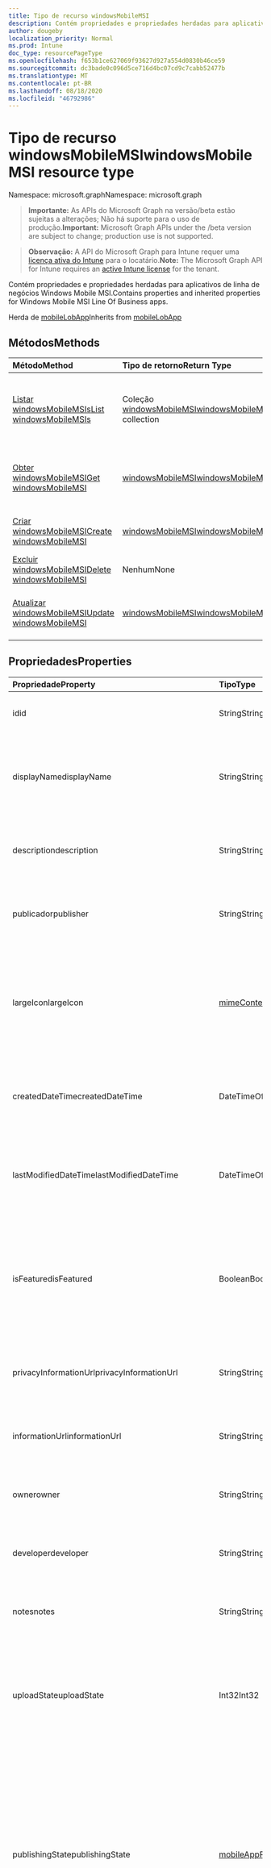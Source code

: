 ```yaml
---
title: Tipo de recurso windowsMobileMSI
description: Contém propriedades e propriedades herdadas para aplicativos de linha de negócios Windows Mobile MSI.
author: dougeby
localization_priority: Normal
ms.prod: Intune
doc_type: resourcePageType
ms.openlocfilehash: f653b1ce627069f93627d927a554d0830b46ce59
ms.sourcegitcommit: dc3bade0c096d5ce716d4bc07cd9c7cabb52477b
ms.translationtype: MT
ms.contentlocale: pt-BR
ms.lasthandoff: 08/18/2020
ms.locfileid: "46792986"
---
```

# <a name="windowsmobilemsi-resource-type"></a><span data-ttu-id="02a92-103">Tipo de recurso windowsMobileMSI</span><span class="sxs-lookup"><span data-stu-id="02a92-103">windowsMobileMSI resource type</span></span>

<span data-ttu-id="02a92-104">Namespace: microsoft.graph</span><span class="sxs-lookup"><span data-stu-id="02a92-104">Namespace: microsoft.graph</span></span>

> <span data-ttu-id="02a92-105">**Importante:** As APIs do Microsoft Graph na versão/beta estão sujeitas a alterações; Não há suporte para o uso de produção.</span><span class="sxs-lookup"><span data-stu-id="02a92-105">**Important:** Microsoft Graph APIs under the /beta version are subject to change; production use is not supported.</span></span>

> <span data-ttu-id="02a92-106">**Observação:** A API do Microsoft Graph para Intune requer uma [licença ativa do Intune](https://go.microsoft.com/fwlink/?linkid=839381) para o locatário.</span><span class="sxs-lookup"><span data-stu-id="02a92-106">**Note:** The Microsoft Graph API for Intune requires an [active Intune license](https://go.microsoft.com/fwlink/?linkid=839381) for the tenant.</span></span>

<span data-ttu-id="02a92-107">Contém propriedades e propriedades herdadas para aplicativos de linha de negócios Windows Mobile MSI.</span><span class="sxs-lookup"><span data-stu-id="02a92-107">Contains properties and inherited properties for Windows Mobile MSI Line Of Business apps.</span></span>


<span data-ttu-id="02a92-108">Herda de [mobileLobApp](../resources/intune-apps-mobilelobapp.md)</span><span class="sxs-lookup"><span data-stu-id="02a92-108">Inherits from [mobileLobApp](../resources/intune-apps-mobilelobapp.md)</span></span>

## <a name="methods"></a><span data-ttu-id="02a92-109">Métodos</span><span class="sxs-lookup"><span data-stu-id="02a92-109">Methods</span></span>
|<span data-ttu-id="02a92-110">Método</span><span class="sxs-lookup"><span data-stu-id="02a92-110">Method</span></span>|<span data-ttu-id="02a92-111">Tipo de retorno</span><span class="sxs-lookup"><span data-stu-id="02a92-111">Return Type</span></span>|<span data-ttu-id="02a92-112">Descrição</span><span class="sxs-lookup"><span data-stu-id="02a92-112">Description</span></span>|
|:---|:---|:---|
|[<span data-ttu-id="02a92-113">Listar windowsMobileMSIs</span><span class="sxs-lookup"><span data-stu-id="02a92-113">List windowsMobileMSIs</span></span>](../api/intune-apps-windowsmobilemsi-list.md)|<span data-ttu-id="02a92-114">Coleção [windowsMobileMSI](../resources/intune-apps-windowsmobilemsi.md)</span><span class="sxs-lookup"><span data-stu-id="02a92-114">[windowsMobileMSI](../resources/intune-apps-windowsmobilemsi.md) collection</span></span>|<span data-ttu-id="02a92-115">Lista propriedades e relações dos objetos [windowsMobileMSI](../resources/intune-apps-windowsmobilemsi.md).</span><span class="sxs-lookup"><span data-stu-id="02a92-115">List properties and relationships of the [windowsMobileMSI](../resources/intune-apps-windowsmobilemsi.md) objects.</span></span>|
|[<span data-ttu-id="02a92-116">Obter windowsMobileMSI</span><span class="sxs-lookup"><span data-stu-id="02a92-116">Get windowsMobileMSI</span></span>](../api/intune-apps-windowsmobilemsi-get.md)|[<span data-ttu-id="02a92-117">windowsMobileMSI</span><span class="sxs-lookup"><span data-stu-id="02a92-117">windowsMobileMSI</span></span>](../resources/intune-apps-windowsmobilemsi.md)|<span data-ttu-id="02a92-118">Propriedades de leitura e relações do objeto [windowsMobileMSI](../resources/intune-apps-windowsmobilemsi.md).</span><span class="sxs-lookup"><span data-stu-id="02a92-118">Read properties and relationships of the [windowsMobileMSI](../resources/intune-apps-windowsmobilemsi.md) object.</span></span>|
|[<span data-ttu-id="02a92-119">Criar windowsMobileMSI</span><span class="sxs-lookup"><span data-stu-id="02a92-119">Create windowsMobileMSI</span></span>](../api/intune-apps-windowsmobilemsi-create.md)|[<span data-ttu-id="02a92-120">windowsMobileMSI</span><span class="sxs-lookup"><span data-stu-id="02a92-120">windowsMobileMSI</span></span>](../resources/intune-apps-windowsmobilemsi.md)|<span data-ttu-id="02a92-121">Cria um novo objeto [windowsMobileMSI](../resources/intune-apps-windowsmobilemsi.md).</span><span class="sxs-lookup"><span data-stu-id="02a92-121">Create a new [windowsMobileMSI](../resources/intune-apps-windowsmobilemsi.md) object.</span></span>|
|[<span data-ttu-id="02a92-122">Excluir windowsMobileMSI</span><span class="sxs-lookup"><span data-stu-id="02a92-122">Delete windowsMobileMSI</span></span>](../api/intune-apps-windowsmobilemsi-delete.md)|<span data-ttu-id="02a92-123">Nenhum</span><span class="sxs-lookup"><span data-stu-id="02a92-123">None</span></span>|<span data-ttu-id="02a92-124">Exclui um [windowsMobileMSI](../resources/intune-apps-windowsmobilemsi.md).</span><span class="sxs-lookup"><span data-stu-id="02a92-124">Deletes a [windowsMobileMSI](../resources/intune-apps-windowsmobilemsi.md).</span></span>|
|[<span data-ttu-id="02a92-125">Atualizar windowsMobileMSI</span><span class="sxs-lookup"><span data-stu-id="02a92-125">Update windowsMobileMSI</span></span>](../api/intune-apps-windowsmobilemsi-update.md)|[<span data-ttu-id="02a92-126">windowsMobileMSI</span><span class="sxs-lookup"><span data-stu-id="02a92-126">windowsMobileMSI</span></span>](../resources/intune-apps-windowsmobilemsi.md)|<span data-ttu-id="02a92-127">Atualiza as propriedades de um objeto [windowsMobileMSI](../resources/intune-apps-windowsmobilemsi.md).</span><span class="sxs-lookup"><span data-stu-id="02a92-127">Update the properties of a [windowsMobileMSI](../resources/intune-apps-windowsmobilemsi.md) object.</span></span>|

## <a name="properties"></a><span data-ttu-id="02a92-128">Propriedades</span><span class="sxs-lookup"><span data-stu-id="02a92-128">Properties</span></span>
|<span data-ttu-id="02a92-129">Propriedade</span><span class="sxs-lookup"><span data-stu-id="02a92-129">Property</span></span>|<span data-ttu-id="02a92-130">Tipo</span><span class="sxs-lookup"><span data-stu-id="02a92-130">Type</span></span>|<span data-ttu-id="02a92-131">Descrição</span><span class="sxs-lookup"><span data-stu-id="02a92-131">Description</span></span>|
|:---|:---|:---|
|<span data-ttu-id="02a92-132">id</span><span class="sxs-lookup"><span data-stu-id="02a92-132">id</span></span>|<span data-ttu-id="02a92-133">String</span><span class="sxs-lookup"><span data-stu-id="02a92-133">String</span></span>|<span data-ttu-id="02a92-134">Chave da entidade.</span><span class="sxs-lookup"><span data-stu-id="02a92-134">Key of the entity.</span></span> <span data-ttu-id="02a92-135">Herdado de [mobileApp](../resources/intune-shared-mobileapp.md)</span><span class="sxs-lookup"><span data-stu-id="02a92-135">Inherited from [mobileApp](../resources/intune-shared-mobileapp.md)</span></span>|
|<span data-ttu-id="02a92-136">displayName</span><span class="sxs-lookup"><span data-stu-id="02a92-136">displayName</span></span>|<span data-ttu-id="02a92-137">String</span><span class="sxs-lookup"><span data-stu-id="02a92-137">String</span></span>|<span data-ttu-id="02a92-138">O título do aplicativo importado ou definido pelo administrador.</span><span class="sxs-lookup"><span data-stu-id="02a92-138">The admin provided or imported title of the app.</span></span> <span data-ttu-id="02a92-139">Herdado de [mobileApp](../resources/intune-shared-mobileapp.md)</span><span class="sxs-lookup"><span data-stu-id="02a92-139">Inherited from [mobileApp](../resources/intune-shared-mobileapp.md)</span></span>|
|<span data-ttu-id="02a92-140">description</span><span class="sxs-lookup"><span data-stu-id="02a92-140">description</span></span>|<span data-ttu-id="02a92-141">String</span><span class="sxs-lookup"><span data-stu-id="02a92-141">String</span></span>|<span data-ttu-id="02a92-142">A descrição do aplicativo.</span><span class="sxs-lookup"><span data-stu-id="02a92-142">The description of the app.</span></span> <span data-ttu-id="02a92-143">Herdado de [mobileApp](../resources/intune-shared-mobileapp.md)</span><span class="sxs-lookup"><span data-stu-id="02a92-143">Inherited from [mobileApp](../resources/intune-shared-mobileapp.md)</span></span>|
|<span data-ttu-id="02a92-144">publicador</span><span class="sxs-lookup"><span data-stu-id="02a92-144">publisher</span></span>|<span data-ttu-id="02a92-145">String</span><span class="sxs-lookup"><span data-stu-id="02a92-145">String</span></span>|<span data-ttu-id="02a92-146">O publicador do aplicativo.</span><span class="sxs-lookup"><span data-stu-id="02a92-146">The publisher of the app.</span></span> <span data-ttu-id="02a92-147">Herdado de [mobileApp](../resources/intune-shared-mobileapp.md)</span><span class="sxs-lookup"><span data-stu-id="02a92-147">Inherited from [mobileApp](../resources/intune-shared-mobileapp.md)</span></span>|
|<span data-ttu-id="02a92-148">largeIcon</span><span class="sxs-lookup"><span data-stu-id="02a92-148">largeIcon</span></span>|[<span data-ttu-id="02a92-149">mimeContent</span><span class="sxs-lookup"><span data-stu-id="02a92-149">mimeContent</span></span>](../resources/intune-shared-mimecontent.md)|<span data-ttu-id="02a92-150">O ícone grande, a ser exibido nos detalhes do aplicativo e usado para o carregamento do ícone.</span><span class="sxs-lookup"><span data-stu-id="02a92-150">The large icon, to be displayed in the app details and used for upload of the icon.</span></span> <span data-ttu-id="02a92-151">Herdado de [mobileApp](../resources/intune-shared-mobileapp.md)</span><span class="sxs-lookup"><span data-stu-id="02a92-151">Inherited from [mobileApp](../resources/intune-shared-mobileapp.md)</span></span>|
|<span data-ttu-id="02a92-152">createdDateTime</span><span class="sxs-lookup"><span data-stu-id="02a92-152">createdDateTime</span></span>|<span data-ttu-id="02a92-153">DateTimeOffset</span><span class="sxs-lookup"><span data-stu-id="02a92-153">DateTimeOffset</span></span>|<span data-ttu-id="02a92-154">A data e a hora da criação do aplicativo.</span><span class="sxs-lookup"><span data-stu-id="02a92-154">The date and time the app was created.</span></span> <span data-ttu-id="02a92-155">Herdado de [mobileApp](../resources/intune-shared-mobileapp.md)</span><span class="sxs-lookup"><span data-stu-id="02a92-155">Inherited from [mobileApp](../resources/intune-shared-mobileapp.md)</span></span>|
|<span data-ttu-id="02a92-156">lastModifiedDateTime</span><span class="sxs-lookup"><span data-stu-id="02a92-156">lastModifiedDateTime</span></span>|<span data-ttu-id="02a92-157">DateTimeOffset</span><span class="sxs-lookup"><span data-stu-id="02a92-157">DateTimeOffset</span></span>|<span data-ttu-id="02a92-158">A data e a hora que o aplicativo foi modificado pela última vez.</span><span class="sxs-lookup"><span data-stu-id="02a92-158">The date and time the app was last modified.</span></span> <span data-ttu-id="02a92-159">Herdado de [mobileApp](../resources/intune-shared-mobileapp.md)</span><span class="sxs-lookup"><span data-stu-id="02a92-159">Inherited from [mobileApp](../resources/intune-shared-mobileapp.md)</span></span>|
|<span data-ttu-id="02a92-160">isFeatured</span><span class="sxs-lookup"><span data-stu-id="02a92-160">isFeatured</span></span>|<span data-ttu-id="02a92-161">Boolean</span><span class="sxs-lookup"><span data-stu-id="02a92-161">Boolean</span></span>|<span data-ttu-id="02a92-162">O valor que indica se o aplicativo está marcado como em destaque pelo administrador. Herdado de [mobileApp](../resources/intune-shared-mobileapp.md)</span><span class="sxs-lookup"><span data-stu-id="02a92-162">The value indicating whether the app is marked as featured by the admin. Inherited from [mobileApp](../resources/intune-shared-mobileapp.md)</span></span>|
|<span data-ttu-id="02a92-163">privacyInformationUrl</span><span class="sxs-lookup"><span data-stu-id="02a92-163">privacyInformationUrl</span></span>|<span data-ttu-id="02a92-164">String</span><span class="sxs-lookup"><span data-stu-id="02a92-164">String</span></span>|<span data-ttu-id="02a92-165">A URL da declaração de privacidade.</span><span class="sxs-lookup"><span data-stu-id="02a92-165">The privacy statement Url.</span></span> <span data-ttu-id="02a92-166">Herdado de [mobileApp](../resources/intune-shared-mobileapp.md)</span><span class="sxs-lookup"><span data-stu-id="02a92-166">Inherited from [mobileApp](../resources/intune-shared-mobileapp.md)</span></span>|
|<span data-ttu-id="02a92-167">informationUrl</span><span class="sxs-lookup"><span data-stu-id="02a92-167">informationUrl</span></span>|<span data-ttu-id="02a92-168">String</span><span class="sxs-lookup"><span data-stu-id="02a92-168">String</span></span>|<span data-ttu-id="02a92-169">A URL de informações adicionais.</span><span class="sxs-lookup"><span data-stu-id="02a92-169">The more information Url.</span></span> <span data-ttu-id="02a92-170">Herdado de [mobileApp](../resources/intune-shared-mobileapp.md)</span><span class="sxs-lookup"><span data-stu-id="02a92-170">Inherited from [mobileApp](../resources/intune-shared-mobileapp.md)</span></span>|
|<span data-ttu-id="02a92-171">owner</span><span class="sxs-lookup"><span data-stu-id="02a92-171">owner</span></span>|<span data-ttu-id="02a92-172">String</span><span class="sxs-lookup"><span data-stu-id="02a92-172">String</span></span>|<span data-ttu-id="02a92-173">O proprietário do conteúdo.</span><span class="sxs-lookup"><span data-stu-id="02a92-173">The owner of the app.</span></span> <span data-ttu-id="02a92-174">Herdado de [mobileApp](../resources/intune-shared-mobileapp.md)</span><span class="sxs-lookup"><span data-stu-id="02a92-174">Inherited from [mobileApp](../resources/intune-shared-mobileapp.md)</span></span>|
|<span data-ttu-id="02a92-175">developer</span><span class="sxs-lookup"><span data-stu-id="02a92-175">developer</span></span>|<span data-ttu-id="02a92-176">String</span><span class="sxs-lookup"><span data-stu-id="02a92-176">String</span></span>|<span data-ttu-id="02a92-177">O desenvolvedor do aplicativo.</span><span class="sxs-lookup"><span data-stu-id="02a92-177">The developer of the app.</span></span> <span data-ttu-id="02a92-178">Herdado de [mobileApp](../resources/intune-shared-mobileapp.md)</span><span class="sxs-lookup"><span data-stu-id="02a92-178">Inherited from [mobileApp](../resources/intune-shared-mobileapp.md)</span></span>|
|<span data-ttu-id="02a92-179">notes</span><span class="sxs-lookup"><span data-stu-id="02a92-179">notes</span></span>|<span data-ttu-id="02a92-180">String</span><span class="sxs-lookup"><span data-stu-id="02a92-180">String</span></span>|<span data-ttu-id="02a92-181">Anotações do aplicativo.</span><span class="sxs-lookup"><span data-stu-id="02a92-181">Notes for the app.</span></span> <span data-ttu-id="02a92-182">Herdado de [mobileApp](../resources/intune-shared-mobileapp.md)</span><span class="sxs-lookup"><span data-stu-id="02a92-182">Inherited from [mobileApp](../resources/intune-shared-mobileapp.md)</span></span>|
|<span data-ttu-id="02a92-183">uploadState</span><span class="sxs-lookup"><span data-stu-id="02a92-183">uploadState</span></span>|<span data-ttu-id="02a92-184">Int32</span><span class="sxs-lookup"><span data-stu-id="02a92-184">Int32</span></span>|<span data-ttu-id="02a92-185">O estado de upload.</span><span class="sxs-lookup"><span data-stu-id="02a92-185">The upload state.</span></span> <span data-ttu-id="02a92-186">Os valores possíveis são: 0- `Not Ready` , 1- `Ready` , 2- `Processing` .</span><span class="sxs-lookup"><span data-stu-id="02a92-186">Possible values are: 0 - `Not Ready`, 1 - `Ready`, 2 - `Processing`.</span></span> <span data-ttu-id="02a92-187">Herdado de [mobileApp](../resources/intune-shared-mobileapp.md)</span><span class="sxs-lookup"><span data-stu-id="02a92-187">Inherited from [mobileApp](../resources/intune-shared-mobileapp.md)</span></span>|
|<span data-ttu-id="02a92-188">publishingState</span><span class="sxs-lookup"><span data-stu-id="02a92-188">publishingState</span></span>|[<span data-ttu-id="02a92-189">mobileAppPublishingState</span><span class="sxs-lookup"><span data-stu-id="02a92-189">mobileAppPublishingState</span></span>](../resources/intune-apps-mobileapppublishingstate.md)|<span data-ttu-id="02a92-190">O estado de publicação do aplicativo.</span><span class="sxs-lookup"><span data-stu-id="02a92-190">The publishing state for the app.</span></span> <span data-ttu-id="02a92-191">O aplicativo não pode ser assinado, a menos que ele seja publicado.</span><span class="sxs-lookup"><span data-stu-id="02a92-191">The app cannot be assigned unless the app is published.</span></span> <span data-ttu-id="02a92-192">Herdado de [mobileApp](../resources/intune-shared-mobileapp.md).</span><span class="sxs-lookup"><span data-stu-id="02a92-192">Inherited from [mobileApp](../resources/intune-shared-mobileapp.md).</span></span> <span data-ttu-id="02a92-193">Os valores possíveis são: `notPublished`, `processing`, `published`.</span><span class="sxs-lookup"><span data-stu-id="02a92-193">Possible values are: `notPublished`, `processing`, `published`.</span></span>|
|<span data-ttu-id="02a92-194">isAssigned</span><span class="sxs-lookup"><span data-stu-id="02a92-194">isAssigned</span></span>|<span data-ttu-id="02a92-195">Boolean</span><span class="sxs-lookup"><span data-stu-id="02a92-195">Boolean</span></span>|<span data-ttu-id="02a92-196">O valor que indica se o aplicativo é atribuído a pelo menos um grupo.</span><span class="sxs-lookup"><span data-stu-id="02a92-196">The value indicating whether the app is assigned to at least one group.</span></span> <span data-ttu-id="02a92-197">Herdado de [mobileApp](../resources/intune-shared-mobileapp.md)</span><span class="sxs-lookup"><span data-stu-id="02a92-197">Inherited from [mobileApp](../resources/intune-shared-mobileapp.md)</span></span>|
|<span data-ttu-id="02a92-198">roleScopeTagIds</span><span class="sxs-lookup"><span data-stu-id="02a92-198">roleScopeTagIds</span></span>|<span data-ttu-id="02a92-199">Coleção de cadeia de caracteres</span><span class="sxs-lookup"><span data-stu-id="02a92-199">String collection</span></span>|<span data-ttu-id="02a92-200">Lista de IDs de marca de escopo para este aplicativo móvel.</span><span class="sxs-lookup"><span data-stu-id="02a92-200">List of scope tag ids for this mobile app.</span></span> <span data-ttu-id="02a92-201">Herdado de [mobileApp](../resources/intune-shared-mobileapp.md)</span><span class="sxs-lookup"><span data-stu-id="02a92-201">Inherited from [mobileApp](../resources/intune-shared-mobileapp.md)</span></span>|
|<span data-ttu-id="02a92-202">dependentAppCount</span><span class="sxs-lookup"><span data-stu-id="02a92-202">dependentAppCount</span></span>|<span data-ttu-id="02a92-203">Int32</span><span class="sxs-lookup"><span data-stu-id="02a92-203">Int32</span></span>|<span data-ttu-id="02a92-204">O número total de dependências do aplicativo filho.</span><span class="sxs-lookup"><span data-stu-id="02a92-204">The total number of dependencies the child app has.</span></span> <span data-ttu-id="02a92-205">Herdado de [mobileApp](../resources/intune-shared-mobileapp.md)</span><span class="sxs-lookup"><span data-stu-id="02a92-205">Inherited from [mobileApp](../resources/intune-shared-mobileapp.md)</span></span>|
|<span data-ttu-id="02a92-206">committedContentVersion</span><span class="sxs-lookup"><span data-stu-id="02a92-206">committedContentVersion</span></span>|<span data-ttu-id="02a92-207">String</span><span class="sxs-lookup"><span data-stu-id="02a92-207">String</span></span>|<span data-ttu-id="02a92-208">A versão do conteúdo interno confirmado.</span><span class="sxs-lookup"><span data-stu-id="02a92-208">The internal committed content version.</span></span> <span data-ttu-id="02a92-209">Herdado de [mobileLobApp](../resources/intune-apps-mobilelobapp.md)</span><span class="sxs-lookup"><span data-stu-id="02a92-209">Inherited from [mobileLobApp](../resources/intune-apps-mobilelobapp.md)</span></span>|
|<span data-ttu-id="02a92-210">fileName</span><span class="sxs-lookup"><span data-stu-id="02a92-210">fileName</span></span>|<span data-ttu-id="02a92-211">String</span><span class="sxs-lookup"><span data-stu-id="02a92-211">String</span></span>|<span data-ttu-id="02a92-212">O nome do arquivo do aplicativo Lob principal.</span><span class="sxs-lookup"><span data-stu-id="02a92-212">The name of the main Lob application file.</span></span> <span data-ttu-id="02a92-213">Herdado de [mobileLobApp](../resources/intune-apps-mobilelobapp.md)</span><span class="sxs-lookup"><span data-stu-id="02a92-213">Inherited from [mobileLobApp](../resources/intune-apps-mobilelobapp.md)</span></span>|
|<span data-ttu-id="02a92-214">size</span><span class="sxs-lookup"><span data-stu-id="02a92-214">size</span></span>|<span data-ttu-id="02a92-215">Int64</span><span class="sxs-lookup"><span data-stu-id="02a92-215">Int64</span></span>|<span data-ttu-id="02a92-216">O tamanho total, incluindo todos os arquivos carregados.</span><span class="sxs-lookup"><span data-stu-id="02a92-216">The total size, including all uploaded files.</span></span> <span data-ttu-id="02a92-217">Herdado de [mobileLobApp](../resources/intune-apps-mobilelobapp.md)</span><span class="sxs-lookup"><span data-stu-id="02a92-217">Inherited from [mobileLobApp](../resources/intune-apps-mobilelobapp.md)</span></span>|
|<span data-ttu-id="02a92-218">commandLine</span><span class="sxs-lookup"><span data-stu-id="02a92-218">commandLine</span></span>|<span data-ttu-id="02a92-219">String</span><span class="sxs-lookup"><span data-stu-id="02a92-219">String</span></span>|<span data-ttu-id="02a92-220">A linha de comando.</span><span class="sxs-lookup"><span data-stu-id="02a92-220">The command line.</span></span>|
|<span data-ttu-id="02a92-221">productCode</span><span class="sxs-lookup"><span data-stu-id="02a92-221">productCode</span></span>|<span data-ttu-id="02a92-222">String</span><span class="sxs-lookup"><span data-stu-id="02a92-222">String</span></span>|<span data-ttu-id="02a92-223">O código do produto.</span><span class="sxs-lookup"><span data-stu-id="02a92-223">The product code.</span></span>|
|<span data-ttu-id="02a92-224">productVersion</span><span class="sxs-lookup"><span data-stu-id="02a92-224">productVersion</span></span>|<span data-ttu-id="02a92-225">String</span><span class="sxs-lookup"><span data-stu-id="02a92-225">String</span></span>|<span data-ttu-id="02a92-226">A versão de produto do aplicativo de linha de negócios (LoB) Windows Mobile MSI.</span><span class="sxs-lookup"><span data-stu-id="02a92-226">The product version of Windows Mobile MSI Line of Business (LoB) app.</span></span>|
|<span data-ttu-id="02a92-227">ignoreVersionDetection</span><span class="sxs-lookup"><span data-stu-id="02a92-227">ignoreVersionDetection</span></span>|<span data-ttu-id="02a92-228">Boolean</span><span class="sxs-lookup"><span data-stu-id="02a92-228">Boolean</span></span>|<span data-ttu-id="02a92-229">Um booliano para controlar se a versão do aplicativo será usada para detectar o aplicativo depois que ele for instalado em um dispositivo.</span><span class="sxs-lookup"><span data-stu-id="02a92-229">A boolean to control whether the app's version will be used to detect the app after it is installed on a device.</span></span> <span data-ttu-id="02a92-230">Defina como true para o aplicativos de linha de negócios (LoB) Windows Mobile MSI que usam um recurso de atualização automática.</span><span class="sxs-lookup"><span data-stu-id="02a92-230">Set this to true for Windows Mobile MSI Line of Business (LoB) apps that use a self update feature.</span></span>|
|<span data-ttu-id="02a92-231">identityVersion</span><span class="sxs-lookup"><span data-stu-id="02a92-231">identityVersion</span></span>|<span data-ttu-id="02a92-232">String</span><span class="sxs-lookup"><span data-stu-id="02a92-232">String</span></span>|<span data-ttu-id="02a92-233">A versão da identidade.</span><span class="sxs-lookup"><span data-stu-id="02a92-233">The identity version.</span></span>|
|<span data-ttu-id="02a92-234">useDeviceContext</span><span class="sxs-lookup"><span data-stu-id="02a92-234">useDeviceContext</span></span>|<span data-ttu-id="02a92-235">Booliano</span><span class="sxs-lookup"><span data-stu-id="02a92-235">Boolean</span></span>|<span data-ttu-id="02a92-236">Indica se um MSI de modo duplo deve ser instalado no contexto de dispositivo.</span><span class="sxs-lookup"><span data-stu-id="02a92-236">Indicates whether to install a dual-mode MSI in the device context.</span></span> <span data-ttu-id="02a92-237">Se true, o aplicativo será instalado para todos os usuários.</span><span class="sxs-lookup"><span data-stu-id="02a92-237">If true, app will be installed for all users.</span></span> <span data-ttu-id="02a92-238">Se false, o aplicativo será instalado por usuário.</span><span class="sxs-lookup"><span data-stu-id="02a92-238">If false, app will be installed per-user.</span></span> <span data-ttu-id="02a92-239">Se for NULL, o serviço usará o contexto de instalação padrão do pacote MSI.</span><span class="sxs-lookup"><span data-stu-id="02a92-239">If null, service will use the MSI package's default install context.</span></span> <span data-ttu-id="02a92-240">No caso do MSI de modo duplo, esse padrão será por usuário.</span><span class="sxs-lookup"><span data-stu-id="02a92-240">In case of dual-mode MSI, this default will be per-user.</span></span>  <span data-ttu-id="02a92-241">Não pode ser definido para aplicativos de modo não duplo.</span><span class="sxs-lookup"><span data-stu-id="02a92-241">Cannot be set for non-dual-mode apps.</span></span>  <span data-ttu-id="02a92-242">Não pode ser alterado após a criação inicial do aplicativo.</span><span class="sxs-lookup"><span data-stu-id="02a92-242">Cannot be changed after initial creation of the application.</span></span>|

## <a name="relationships"></a><span data-ttu-id="02a92-243">Relações</span><span class="sxs-lookup"><span data-stu-id="02a92-243">Relationships</span></span>
|<span data-ttu-id="02a92-244">Relação</span><span class="sxs-lookup"><span data-stu-id="02a92-244">Relationship</span></span>|<span data-ttu-id="02a92-245">Tipo</span><span class="sxs-lookup"><span data-stu-id="02a92-245">Type</span></span>|<span data-ttu-id="02a92-246">Descrição</span><span class="sxs-lookup"><span data-stu-id="02a92-246">Description</span></span>|
|:---|:---|:---|
|<span data-ttu-id="02a92-247">categories</span><span class="sxs-lookup"><span data-stu-id="02a92-247">categories</span></span>|<span data-ttu-id="02a92-248">Coleção [mobileAppCategory](../resources/intune-apps-mobileappcategory.md)</span><span class="sxs-lookup"><span data-stu-id="02a92-248">[mobileAppCategory](../resources/intune-apps-mobileappcategory.md) collection</span></span>|<span data-ttu-id="02a92-249">A lista de categorias para este aplicativo.</span><span class="sxs-lookup"><span data-stu-id="02a92-249">The list of categories for this app.</span></span> <span data-ttu-id="02a92-250">Herdado de [mobileApp](../resources/intune-shared-mobileapp.md)</span><span class="sxs-lookup"><span data-stu-id="02a92-250">Inherited from [mobileApp](../resources/intune-shared-mobileapp.md)</span></span>|
|<span data-ttu-id="02a92-251">assignments</span><span class="sxs-lookup"><span data-stu-id="02a92-251">assignments</span></span>|<span data-ttu-id="02a92-252">Coleção [mobileAppAssignment](../resources/intune-apps-mobileappassignment.md)</span><span class="sxs-lookup"><span data-stu-id="02a92-252">[mobileAppAssignment](../resources/intune-apps-mobileappassignment.md) collection</span></span>|<span data-ttu-id="02a92-253">A lista de atribuições de grupo para esse aplicativo móvel.</span><span class="sxs-lookup"><span data-stu-id="02a92-253">The list of group assignments for this mobile app.</span></span> <span data-ttu-id="02a92-254">Herdado de [mobileApp](../resources/intune-shared-mobileapp.md)</span><span class="sxs-lookup"><span data-stu-id="02a92-254">Inherited from [mobileApp](../resources/intune-shared-mobileapp.md)</span></span>|
|<span data-ttu-id="02a92-255">installSummary</span><span class="sxs-lookup"><span data-stu-id="02a92-255">installSummary</span></span>|[<span data-ttu-id="02a92-256">mobileAppInstallSummary</span><span class="sxs-lookup"><span data-stu-id="02a92-256">mobileAppInstallSummary</span></span>](../resources/intune-apps-mobileappinstallsummary.md)|<span data-ttu-id="02a92-257">Resumo de instalação do aplicativo móvel.</span><span class="sxs-lookup"><span data-stu-id="02a92-257">Mobile App Install Summary.</span></span> <span data-ttu-id="02a92-258">Herdado de [mobileApp](../resources/intune-shared-mobileapp.md)</span><span class="sxs-lookup"><span data-stu-id="02a92-258">Inherited from [mobileApp](../resources/intune-shared-mobileapp.md)</span></span>|
|<span data-ttu-id="02a92-259">deviceStatuses</span><span class="sxs-lookup"><span data-stu-id="02a92-259">deviceStatuses</span></span>|<span data-ttu-id="02a92-260">coleção [mobileAppInstallStatus](../resources/intune-apps-mobileappinstallstatus.md)</span><span class="sxs-lookup"><span data-stu-id="02a92-260">[mobileAppInstallStatus](../resources/intune-apps-mobileappinstallstatus.md) collection</span></span>|<span data-ttu-id="02a92-261">A lista de Estados de instalação para este aplicativo móvel.</span><span class="sxs-lookup"><span data-stu-id="02a92-261">The list of installation states for this mobile app.</span></span> <span data-ttu-id="02a92-262">Herdado de [mobileApp](../resources/intune-shared-mobileapp.md)</span><span class="sxs-lookup"><span data-stu-id="02a92-262">Inherited from [mobileApp](../resources/intune-shared-mobileapp.md)</span></span>|
|<span data-ttu-id="02a92-263">userStatuses</span><span class="sxs-lookup"><span data-stu-id="02a92-263">userStatuses</span></span>|<span data-ttu-id="02a92-264">coleção [userAppInstallStatus](../resources/intune-apps-userappinstallstatus.md)</span><span class="sxs-lookup"><span data-stu-id="02a92-264">[userAppInstallStatus](../resources/intune-apps-userappinstallstatus.md) collection</span></span>|<span data-ttu-id="02a92-265">A lista de Estados de instalação para este aplicativo móvel.</span><span class="sxs-lookup"><span data-stu-id="02a92-265">The list of installation states for this mobile app.</span></span> <span data-ttu-id="02a92-266">Herdado de [mobileApp](../resources/intune-shared-mobileapp.md)</span><span class="sxs-lookup"><span data-stu-id="02a92-266">Inherited from [mobileApp](../resources/intune-shared-mobileapp.md)</span></span>|
|<span data-ttu-id="02a92-267">relações</span><span class="sxs-lookup"><span data-stu-id="02a92-267">relationships</span></span>|<span data-ttu-id="02a92-268">coleção [mobileAppRelationship](../resources/intune-apps-mobileapprelationship.md)</span><span class="sxs-lookup"><span data-stu-id="02a92-268">[mobileAppRelationship](../resources/intune-apps-mobileapprelationship.md) collection</span></span>|<span data-ttu-id="02a92-269">Lista de relações para este aplicativo móvel.</span><span class="sxs-lookup"><span data-stu-id="02a92-269">List of relationships for this mobile app.</span></span> <span data-ttu-id="02a92-270">Herdado de [mobileApp](../resources/intune-shared-mobileapp.md)</span><span class="sxs-lookup"><span data-stu-id="02a92-270">Inherited from [mobileApp](../resources/intune-shared-mobileapp.md)</span></span>|
|<span data-ttu-id="02a92-271">contentVersions</span><span class="sxs-lookup"><span data-stu-id="02a92-271">contentVersions</span></span>|<span data-ttu-id="02a92-272">Coleção [mobileAppContent](../resources/intune-apps-mobileappcontent.md)</span><span class="sxs-lookup"><span data-stu-id="02a92-272">[mobileAppContent](../resources/intune-apps-mobileappcontent.md) collection</span></span>|<span data-ttu-id="02a92-273">A lista das versões de conteúdo deste aplicativo.</span><span class="sxs-lookup"><span data-stu-id="02a92-273">The list of content versions for this app.</span></span> <span data-ttu-id="02a92-274">Herdado de [mobileLobApp](../resources/intune-apps-mobilelobapp.md)</span><span class="sxs-lookup"><span data-stu-id="02a92-274">Inherited from [mobileLobApp](../resources/intune-apps-mobilelobapp.md)</span></span>|

## <a name="json-representation"></a><span data-ttu-id="02a92-275">Representação JSON</span><span class="sxs-lookup"><span data-stu-id="02a92-275">JSON Representation</span></span>
<span data-ttu-id="02a92-276">Veja a seguir uma representação JSON do recurso.</span><span class="sxs-lookup"><span data-stu-id="02a92-276">Here is a JSON representation of the resource.</span></span>
<!-- {
  "blockType": "resource",
  "keyProperty": "id",
  "@odata.type": "microsoft.graph.windowsMobileMSI"
}
-->
``` json
{
  "@odata.type": "#microsoft.graph.windowsMobileMSI",
  "id": "String (identifier)",
  "displayName": "String",
  "description": "String",
  "publisher": "String",
  "largeIcon": {
    "@odata.type": "microsoft.graph.mimeContent",
    "type": "String",
    "value": "binary"
  },
  "createdDateTime": "String (timestamp)",
  "lastModifiedDateTime": "String (timestamp)",
  "isFeatured": true,
  "privacyInformationUrl": "String",
  "informationUrl": "String",
  "owner": "String",
  "developer": "String",
  "notes": "String",
  "uploadState": 1024,
  "publishingState": "String",
  "isAssigned": true,
  "roleScopeTagIds": [
    "String"
  ],
  "dependentAppCount": 1024,
  "committedContentVersion": "String",
  "fileName": "String",
  "size": 1024,
  "commandLine": "String",
  "productCode": "String",
  "productVersion": "String",
  "ignoreVersionDetection": true,
  "identityVersion": "String",
  "useDeviceContext": true
}
```



